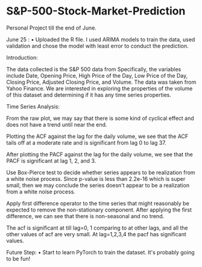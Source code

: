 # S&P-500-Stock-Market-Prediction

Personal Project till the end of June.

June 25 : 
• Uploaded the R file. I used ARIMA models to train the data, used validation and chose the model with least error to conduct the prediction.


Introduction:

The data collected is the S&P 500 data from Specifically, the variables include Date, Opening Price, High Price of the Day, Low Price of the Day, Closing Price, Adjusted Closing Price, and Volume. The data was taken from Yahoo Finance.
We are interested in exploring the properties of the volume of this dataset and determining if it has any time series properties. 



Time Series Analysis:

From the raw plot, we may say that there is some kind of cyclical effect and does not have a trend until near the end.

Plotting the ACF against the lag for the daily volume, we see that the ACF tails off at a moderate rate and is significant from lag 0 to lag 37.

After plotting the PACF against the lag for the daily volume, we see that the PACF is significant at lag 1, 2, and 3.

Use Box-Pierce test to decide whether series appears to be realization from a white noise process. Since p-value is less than 2.2e-16 which is super small, then we may conclude the series doesn't appear to be a realization from a white noise process.

Apply first difference operator to the time series that might reasonably be expected to remove the non-stationary component.
After applying the first difference, we can see that there is non-seasonal and no trend.

The acf is significant at till lag=0, 1 comparing to at other lags, and all the other values of acf are very small. 
At lag=1,2,3,4 the pacf has significant values.






Future Step:
• Start to learn PyTorch to train the dataset. It's probably going to be fun!





